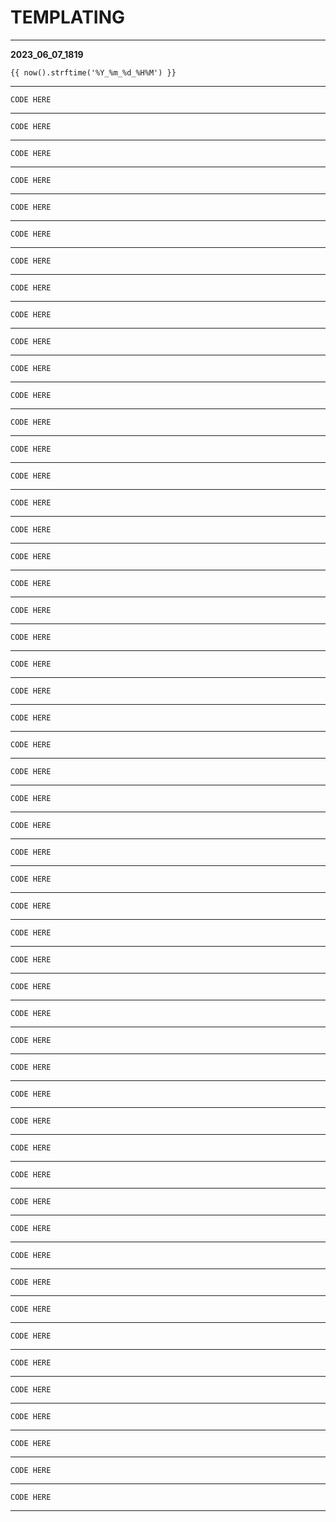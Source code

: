 # TEMPLATING
___
**2023_06_07_1819**
```
{{ now().strftime('%Y_%m_%d_%H%M') }}
```
___

```
CODE HERE
```
___

```
CODE HERE
```
___

```
CODE HERE
```
___

```
CODE HERE
```
___

```
CODE HERE
```
___

```
CODE HERE
```
___

```
CODE HERE
```
___

```
CODE HERE
```
___

```
CODE HERE
```
___

```
CODE HERE
```
___

```
CODE HERE
```
___

```
CODE HERE
```
___

```
CODE HERE
```
___

```
CODE HERE
```
___

```
CODE HERE
```
___

```
CODE HERE
```
___

```
CODE HERE
```
___

```
CODE HERE
```
___

```
CODE HERE
```
___

```
CODE HERE
```
___

```
CODE HERE
```
___

```
CODE HERE
```
___

```
CODE HERE
```
___

```
CODE HERE
```
___

```
CODE HERE
```
___

```
CODE HERE
```
___

```
CODE HERE
```
___

```
CODE HERE
```
___

```
CODE HERE
```
___

```
CODE HERE
```
___

```
CODE HERE
```
___

```
CODE HERE
```
___

```
CODE HERE
```
___

```
CODE HERE
```
___

```
CODE HERE
```
___

```
CODE HERE
```
___

```
CODE HERE
```
___

```
CODE HERE
```
___

```
CODE HERE
```
___

```
CODE HERE
```
___

```
CODE HERE
```
___

```
CODE HERE
```
___

```
CODE HERE
```
___

```
CODE HERE
```
___

```
CODE HERE
```
___

```
CODE HERE
```
___

```
CODE HERE
```
___

```
CODE HERE
```
___

```
CODE HERE
```
___

```
CODE HERE
```
___

```
CODE HERE
```
___

```
CODE HERE
```
___

```
CODE HERE
```
___
